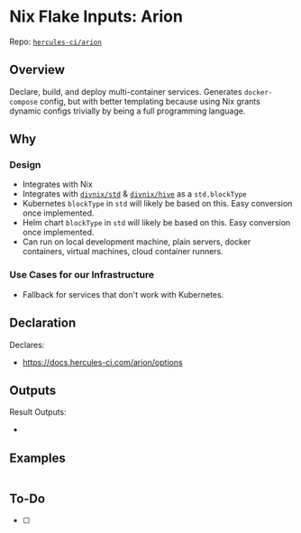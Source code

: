 # Nix Flake Inputs: Arion

Repo: [`hercules-ci/arion`](https://github.com/hercules-ci/arion)


## Overview

Declare, build, and deploy multi-container services. Generates `docker-compose` config, but with better templating because using Nix grants dynamic configs trivially by being a full programming language.

## Why

### Design

- Integrates with Nix
- Integrates with [`divnix/std`](https://github.com/divnix/std) & [`divnix/hive`](https://github.com/divnix/hive) as a `std.blockType`
- Kubernetes `blockType` in `std` will likely be based on this. Easy conversion once implemented.
- Helm chart `blockType` in `std` will likely be based on this. Easy conversion once implemented.
- Can run on local development machine, plain servers, docker containers, virtual machines, cloud container runners.

### Use Cases for our Infrastructure

- Fallback for services that don't work with Kubernetes.

## Declaration

Declares:

- https://docs.hercules-ci.com/arion/options


## Outputs

Result Outputs:

-


## Examples

```nix
```


## To-Do

- [ ]

